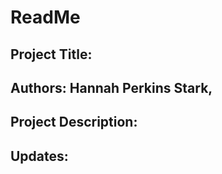 # ReadMe

## Project Title: 

## Authors: Hannah Perkins Stark, 

## Project Description:


## Updates:





